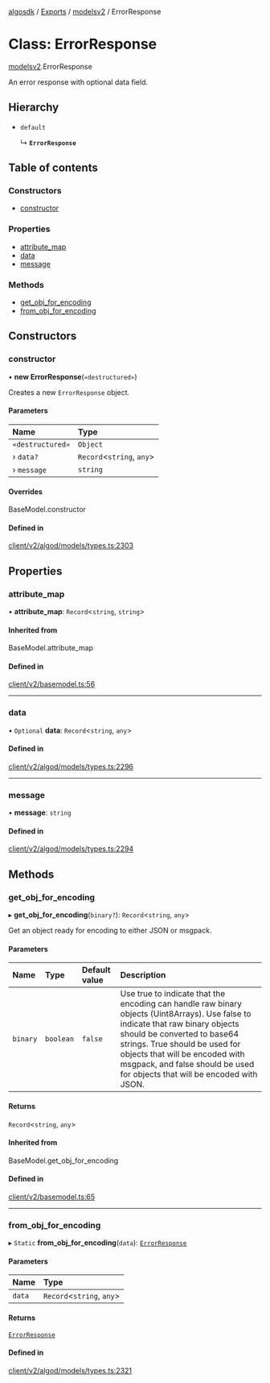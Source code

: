 [algosdk](../README.md) / [Exports](../modules.md) / [modelsv2](../modules/modelsv2.md) / ErrorResponse

# Class: ErrorResponse

[modelsv2](../modules/modelsv2.md).ErrorResponse

An error response with optional data field.

## Hierarchy

- `default`

  ↳ **`ErrorResponse`**

## Table of contents

### Constructors

- [constructor](modelsv2.ErrorResponse.md#constructor)

### Properties

- [attribute\_map](modelsv2.ErrorResponse.md#attribute_map)
- [data](modelsv2.ErrorResponse.md#data)
- [message](modelsv2.ErrorResponse.md#message)

### Methods

- [get\_obj\_for\_encoding](modelsv2.ErrorResponse.md#get_obj_for_encoding)
- [from\_obj\_for\_encoding](modelsv2.ErrorResponse.md#from_obj_for_encoding)

## Constructors

### constructor

• **new ErrorResponse**(`«destructured»`)

Creates a new `ErrorResponse` object.

#### Parameters

| Name | Type |
| :------ | :------ |
| `«destructured»` | `Object` |
| › `data?` | `Record`<`string`, `any`\> |
| › `message` | `string` |

#### Overrides

BaseModel.constructor

#### Defined in

[client/v2/algod/models/types.ts:2303](https://github.com/algorand/js-algorand-sdk/blob/13a5d73/src/client/v2/algod/models/types.ts#L2303)

## Properties

### attribute\_map

• **attribute\_map**: `Record`<`string`, `string`\>

#### Inherited from

BaseModel.attribute\_map

#### Defined in

[client/v2/basemodel.ts:56](https://github.com/algorand/js-algorand-sdk/blob/13a5d73/src/client/v2/basemodel.ts#L56)

___

### data

• `Optional` **data**: `Record`<`string`, `any`\>

#### Defined in

[client/v2/algod/models/types.ts:2296](https://github.com/algorand/js-algorand-sdk/blob/13a5d73/src/client/v2/algod/models/types.ts#L2296)

___

### message

• **message**: `string`

#### Defined in

[client/v2/algod/models/types.ts:2294](https://github.com/algorand/js-algorand-sdk/blob/13a5d73/src/client/v2/algod/models/types.ts#L2294)

## Methods

### get\_obj\_for\_encoding

▸ **get_obj_for_encoding**(`binary?`): `Record`<`string`, `any`\>

Get an object ready for encoding to either JSON or msgpack.

#### Parameters

| Name | Type | Default value | Description |
| :------ | :------ | :------ | :------ |
| `binary` | `boolean` | `false` | Use true to indicate that the encoding can handle raw binary objects (Uint8Arrays). Use false to indicate that raw binary objects should be converted to base64 strings. True should be used for objects that will be encoded with msgpack, and false should be used for objects that will be encoded with JSON. |

#### Returns

`Record`<`string`, `any`\>

#### Inherited from

BaseModel.get\_obj\_for\_encoding

#### Defined in

[client/v2/basemodel.ts:65](https://github.com/algorand/js-algorand-sdk/blob/13a5d73/src/client/v2/basemodel.ts#L65)

___

### from\_obj\_for\_encoding

▸ `Static` **from_obj_for_encoding**(`data`): [`ErrorResponse`](modelsv2.ErrorResponse.md)

#### Parameters

| Name | Type |
| :------ | :------ |
| `data` | `Record`<`string`, `any`\> |

#### Returns

[`ErrorResponse`](modelsv2.ErrorResponse.md)

#### Defined in

[client/v2/algod/models/types.ts:2321](https://github.com/algorand/js-algorand-sdk/blob/13a5d73/src/client/v2/algod/models/types.ts#L2321)
